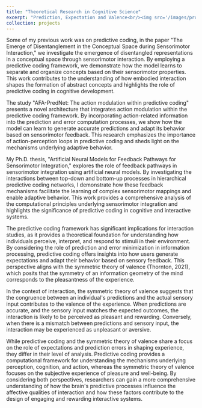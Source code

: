 ```yaml
---
title: "Theoretical Research in Cognitive Science"
excerpt: "Prediction, Expectation and Valence<br/><img src='/images/project-4_500x300.jpg'>"
collection: projects
---
```


Some of my previous work  was on predictive coding, in the paper "The Emerge of Disentanglement in the Conceptual Space during Sensorimotor Interaction," we investigate the emergence of disentangled representations in a conceptual space through sensorimotor interaction. By employing a predictive coding framework, we demonstrate how the model learns to separate and organize concepts based on their sensorimotor properties. This work contributes to the understanding of how embodied interaction shapes the formation of abstract concepts and highlights the role of predictive coding in cognitive development.

The study "AFA-PredNet: The action modulation within predictive coding" presents a novel architecture that integrates action modulation within the predictive coding framework. By incorporating action-related information into the prediction and error computation processes, we show how the model can learn to generate accurate predictions and adapt its behavior based on sensorimotor feedback. This research emphasizes the importance of action-perception loops in predictive coding and sheds light on the mechanisms underlying adaptive behavior.

My Ph.D. thesis, "Artificial Neural Models for Feedback Pathways for Sensorimotor Integration," explores the role of feedback pathways in sensorimotor integration using artificial neural models. By investigating the interactions between top-down and bottom-up processes in hierarchical predictive coding networks, I demonstrate how these feedback mechanisms facilitate the learning of complex sensorimotor mappings and enable adaptive behavior. This work provides a comprehensive analysis of the computational principles underlying sensorimotor integration and highlights the significance of predictive coding in cognitive and interactive systems.

The predictive coding framework has significant implications for interaction studies, as it provides a theoretical foundation for understanding how individuals perceive, interpret, and respond to stimuli in their environment. By considering the role of prediction and error minimization in information processing, predictive coding offers insights into how users generate expectations and adapt their behavior based on sensory feedback. This perspective aligns with the symmetric theory of valence (Thornton, 2021), which posits that the symmetry of an information geometry of the mind corresponds to the pleasantness of the experience.

In the context of interaction, the symmetric theory of valence suggests that the congruence between an individual's predictions and the actual sensory input contributes to the valence of the experience. When predictions are accurate, and the sensory input matches the expected outcomes, the interaction is likely to be perceived as pleasant and rewarding. Conversely, when there is a mismatch between predictions and sensory input, the interaction may be experienced as unpleasant or aversive.

While predictive coding and the symmetric theory of valence share a focus on the role of expectations and prediction errors in shaping experience, they differ in their level of analysis. Predictive coding provides a computational framework for understanding the mechanisms underlying perception, cognition, and action, whereas the symmetric theory of valence focuses on the subjective experience of pleasure and well-being. By considering both perspectives, researchers can gain a more comprehensive understanding of how the brain's predictive processes influence the affective qualities of interaction and how these factors contribute to the design of engaging and rewarding interactive systems.


